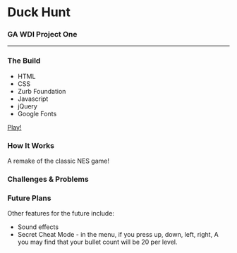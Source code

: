 <h1>Duck Hunt</h1>
<h3>GA WDI Project One</h3>
<hr />
<h3>The Build</h3>
<ul>
  <li>HTML</li>
  <li>CSS</li>
  <li>Zurb Foundation</li>
  <li>Javascript</li>
  <li>jQuery</li>
  <li>Google Fonts</li>
</ul>

<a href="carolinebenn.github.io" target="_blank">Play!</a>

<h3>How It Works</h3>
<p>A remake of the classic NES game! </p>

<h3>Challenges &amp; Problems</h3>
<p></p>

<h3>Future Plans</h3>
<p></p>
<p>Other features for the future include:</p>
<ul>
  <li>Sound effects</li> 
  <li>Secret Cheat Mode - in the menu, if you press up, down, left, right, A you may find that your bullet count will be 20 per level.</li>
</ul>
